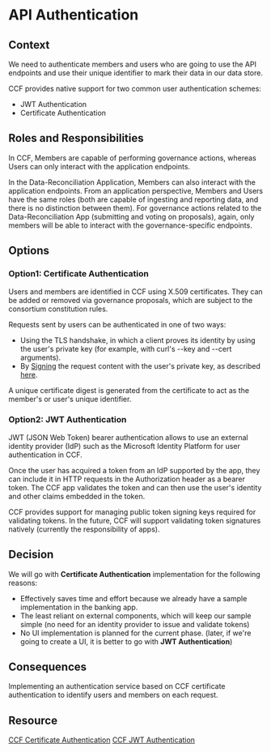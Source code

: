 # API Authentication

## Context

We need to authenticate members and users who are going to use the API endpoints and use their unique identifier to mark their data in our data store.

CCF provides native support for two common user authentication schemes:

- JWT Authentication
- Certificate Authentication

## Roles and Responsibilities

In CCF, Members are capable of performing governance actions, whereas Users can only interact with the application endpoints.

In the Data-Reconciliation Application, Members can also interact with the application endpoints. From an application perspective, Members and Users have the same roles (both are capable of ingesting and reporting data, and there is no distinction between them). For governance actions related to the Data-Reconciliation App (submitting and voting on proposals), again, only members will be able to interact with the governance-specific endpoints.


## Options

### Option1: Certificate Authentication

Users and members are identified in CCF using X.509 certificates. They can be added or removed via governance proposals, which are subject to the consortium constitution rules.

Requests sent by users can be authenticated in one of two ways:

- Using the TLS handshake, in which a client proves its identity by using the user's private key (for example, with curl's --key and --cert arguments).
- By [Signing](https://microsoft.github.io/CCF/main/use_apps/issue_commands.html#signing) the request content with the user's private key, as described [here](https://datatracker.ietf.org/doc/html/draft-cavage-http-signatures-12).

A unique certificate digest is generated from the certificate to act as the member's or user's unique identifier.

### Option2: JWT Authentication

JWT (JSON Web Token) bearer authentication allows to use an external identity provider (IdP) such as the Microsoft Identity Platform for user authentication in CCF.

Once the user has acquired a token from an IdP supported by the app, they can include it in HTTP requests in the Authorization header as a bearer token. The CCF app validates the token and can then use the user's identity and other claims embedded in the token.

CCF provides support for managing public token signing keys required for validating tokens. In the future, CCF will support validating token signatures natively (currently the responsibility of apps).

## Decision

We will go with **Certificate Authentication** implementation for the following reasons:

- Effectively saves time and effort because we already have a sample implementation in the banking app.
- The least reliant on external components, which will keep our sample simple (no need for an identity provider to issue and validate tokens)
- No UI implementation is planned for the current phase. (later, if we're going to create a UI, it is better to go with **JWT Authentication**)

## Consequences

Implementing an authentication service based on CCF certificate authentication to identify users and members on each request.

## Resource

[CCF Certificate Authentication](https://microsoft.github.io/CCF/main/build_apps/auth/cert.html)
[CCF JWT Authentication](https://microsoft.github.io/CCF/main/build_apps/auth/jwt.html)

